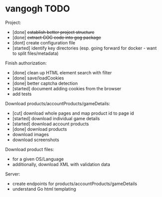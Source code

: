 # vangogh TODO

Project:
- [done] <del>establish better project structure</del>
- [done] <del>extract GOG code into gog package</del>
- [dont] create configuration file
- [started] identify key directories (esp. going forward for docker - want to split files/metadata)

Finish authorization:
- [done] clean up HTML element search with filter
- [done] save/loadCookies
- [done] better captcha detection
- [started] document adding cookies from the browser
- add tests

Download products/accountProducts/gameDetails:
- [cut] download whole pages and map product id to page id
- [started] download individual game details
- [started] download account products
- [done] download products
- download images
- download screenshots

Download product files:
- for a given OS/Language
- additionally, download XML with validation data

Server:
- create endpoints for products/accountProducts/gameDetails
- understand Go html templating